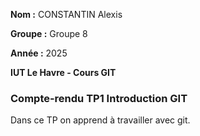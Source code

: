 **Nom :** CONSTANTIN Alexis

**Groupe :** Groupe 8

**Année :** 2025

**IUT Le Havre - Cours GIT**

### Compte-rendu TP1 Introduction GIT

Dans ce TP on apprend à travailler avec git.